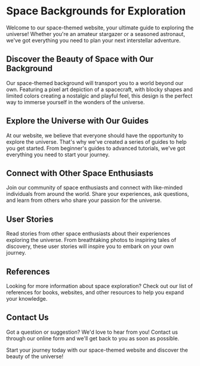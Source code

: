 <!--font:Poppins-->

# Space Backgrounds for Exploration

Welcome to our space-themed website, your ultimate guide to exploring the universe! Whether you're an amateur stargazer or a seasoned astronaut, we've got everything you need to plan your next interstellar adventure.

## Discover the Beauty of Space with Our Background

Our space-themed background will transport you to a world beyond our own. Featuring a pixel art depiction of a spacecraft, with blocky shapes and limited colors creating a nostalgic and playful feel, this design is the perfect way to immerse yourself in the wonders of the universe.

## Explore the Universe with Our Guides

At our website, we believe that everyone should have the opportunity to explore the universe. That's why we've created a series of guides to help you get started. From beginner's guides to advanced tutorials, we've got everything you need to start your journey.

## Connect with Other Space Enthusiasts

Join our community of space enthusiasts and connect with like-minded individuals from around the world. Share your experiences, ask questions, and learn from others who share your passion for the universe.

## User Stories

Read stories from other space enthusiasts about their experiences exploring the universe. From breathtaking photos to inspiring tales of discovery, these user stories will inspire you to embark on your own journey.

## References

Looking for more information about space exploration? Check out our list of references for books, websites, and other resources to help you expand your knowledge.

## Contact Us

Got a question or suggestion? We'd love to hear from you! Contact us through our online form and we'll get back to you as soon as possible.

Start your journey today with our space-themed website and discover the beauty of the universe!

<!--

Write me content for website with wallpaper which alt text is:

"A pixel art depiction of a spacecraft, with blocky shapes and limited colors creating a nostalgic and playful feel."

The name/title of the page should not be 1:1 copy of the alt text but rather a real content of the website which is using this wallpaper.

- Use markdown format 
- Start with heading
- Heading should be short and concise
- The content should look like a real website 
- The website should not be about the wallpaper, wallpaper is just a related background
- Heading should be contain work "wallpaper" or "background"
- Include real sections like references, contact, user stories, etc. use things relevant to the page purpose.
- Feel free to use structure like headings, bullets, numbering, blockquotes, paragraphs, horizontal lines, etc.
- You can use formatting like bold or _italic_
- You can include UTF-8 emojis
- Links should be only #hash anchors (and you can refer to the document itself)
- Do not include images


---


# Galactic Adventures: Explore the Universe with our Space-Themed Background

Welcome to Galactic Adventures, your ultimate guide to exploring the universe! Our website is designed to provide you with all the information you need to embark on your own interstellar journey. Whether you're an amateur stargazer or a seasoned astronaut, we've got everything you need to plan your next adventure.

## Discover the Beauty of Space with Our Wallpaper

Our space-themed background is the perfect way to immerse yourself in the wonders of the universe. Featuring a pixel art depiction of a spacecraft, with blocky shapes and limited colors creating a nostalgic and playful feel, this wallpaper will transport you to a world beyond our own.

## Explore the Universe with Our Guides

At Galactic Adventures, we believe that everyone should have the opportunity to explore the universe. That's why we've created a series of guides to help you get started. From beginner's guides to advanced tutorials, we've got everything you need to start your journey.

## Connect with Other Space Enthusiasts

Join our community of space enthusiasts and connect with like-minded individuals from around the world. Share your experiences, ask questions, and learn from others who share your passion for the universe.

## References

Looking for more information about space exploration? Check out our list of references for books, websites, and other resources to help you expand your knowledge.

## Contact Us

Got a question or suggestion? We'd love to hear from you! Contact us through our online form and we'll get back to you as soon as possible.

Start your journey today with Galactic Adventures and discover the beauty of the universe!


---


Heading is too long, rewrite whole content.


---


# Space Adventures: Explore the Universe with Our Wallpaper

Welcome to Space Adventures, your ultimate guide to exploring the universe! Our website is designed to provide you with all the information you need to embark on your own interstellar journey. Whether you're an amateur stargazer or a seasoned astronaut, we've got everything you need to plan your next adventure.

## Discover the Beauty of Space with Our Wallpaper

Our space-themed wallpaper will transport you to a world beyond our own. Featuring a pixel art depiction of a spacecraft, with blocky shapes and limited colors creating a nostalgic and playful feel, this background is the perfect way to immerse yourself in the wonders of the universe.

## Explore the Universe with Our Guides

At Space Adventures, we believe that everyone should have the opportunity to explore the universe. That's why we've created a series of guides to help you get started. From beginner's guides to advanced tutorials, we've got everything you need to start your journey.

## Connect with Other Space Enthusiasts

Join our community of space enthusiasts and connect with like-minded individuals from around the world. Share your experiences, ask questions, and learn from others who share your passion for the universe.

## References

Looking for more information about space exploration? Check out our list of references for books, websites, and other resources to help you expand your knowledge.

## Contact Us

Got a question or suggestion? We'd love to hear from you! Contact us through our online form and we'll get back to you as soon as possible.

Start your journey today with Space Adventures and discover the beauty of the universe!


---


Heading should not include word "wallpaper". The website should not be about the wallpaper itself, wallpaper is just a related background, rewrite whole content.


---


# Space Adventures: Explore the Universe with Our Space-Themed Background

Welcome to Space Adventures, your ultimate guide to exploring the universe! Our website is designed to provide you with all the information you need to embark on your own interstellar journey. Whether you're an amateur stargazer or a seasoned astronaut, we've got everything you need to plan your next adventure.

## Discover the Beauty of Space with Our Background

Our space-themed background will transport you to a world beyond our own. Featuring a pixel art depiction of a spacecraft, with blocky shapes and limited colors creating a nostalgic and playful feel, this design is the perfect way to immerse yourself in the wonders of the universe.

## Explore the Universe with Our Guides

At Space Adventures, we believe that everyone should have the opportunity to explore the universe. That's why we've created a series of guides to help you get started. From beginner's guides to advanced tutorials, we've got everything you need to start your journey.

## Connect with Other Space Enthusiasts

Join our community of space enthusiasts and connect with like-minded individuals from around the world. Share your experiences, ask questions, and learn from others who share your passion for the universe.

## User Stories

Read stories from other space enthusiasts about their experiences exploring the universe. From breathtaking photos to inspiring tales of discovery, these user stories will inspire you to embark on your own journey.

## References

Looking for more information about space exploration? Check out our list of references for books, websites, and other resources to help you expand your knowledge.

## Contact Us

Got a question or suggestion? We'd love to hear from you! Contact us through our online form and we'll get back to you as soon as possible.

Start your journey today with Space Adventures and discover the beauty of the universe!


---


Heading is too long, rewrite whole content.


---


# Explore the Universe with Our Space-Themed Background

Welcome to our space-themed website, your ultimate guide to exploring the universe! Whether you're an amateur stargazer or a seasoned astronaut, we've got everything you need to plan your next interstellar adventure.

## Discover the Beauty of Space with Our Background

Our space-themed background will transport you to a world beyond our own. Featuring a pixel art depiction of a spacecraft, with blocky shapes and limited colors creating a nostalgic and playful feel, this design is the perfect way to immerse yourself in the wonders of the universe.

## Explore the Universe with Our Guides

At our website, we believe that everyone should have the opportunity to explore the universe. That's why we've created a series of guides to help you get started. From beginner's guides to advanced tutorials, we've got everything you need to start your journey.

## Connect with Other Space Enthusiasts

Join our community of space enthusiasts and connect with like-minded individuals from around the world. Share your experiences, ask questions, and learn from others who share your passion for the universe.

## User Stories

Read stories from other space enthusiasts about their experiences exploring the universe. From breathtaking photos to inspiring tales of discovery, these user stories will inspire you to embark on your own journey.

## References

Looking for more information about space exploration? Check out our list of references for books, websites, and other resources to help you expand your knowledge.

## Contact Us

Got a question or suggestion? We'd love to hear from you! Contact us through our online form and we'll get back to you as soon as possible.

Start your journey today with our space-themed website and discover the beauty of the universe!


---


Write me a Google font which is best fitting for the website.

Pick from the list:
- IBM Plex Sans
- Lobster
- Great Vibes
- Open Sans
- Poppins
- Orbitron
- Futura
- Lato
- Dancing Script
- Alegreya
- Playfair Display
- Barlow Condensed
- Inter
- Montserrat
- Raleway
- Exo 2
- Roboto


Write just the font name nothing else.


---


Poppins

-->
